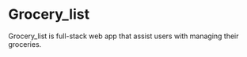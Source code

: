 # Grocery_list
Grocery_list is full-stack  web app that assist users with managing their groceries.
